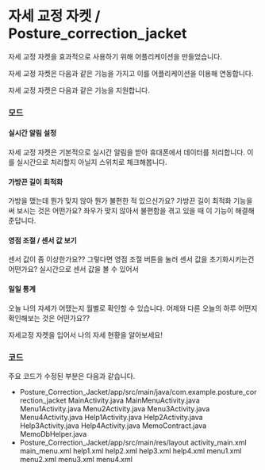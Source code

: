 # 자세 교정 자켓 / Posture_correction_jacket


자세 교정 자켓을 효과적으로 사용하기 위해 어플리케이션을 만들었습니다.

자세 교정 자켓은 다음과 같은 기능을 가지고 이를 어플리케이션을 이용해 연동합니다.

자세 교정 자켓은 다음과 같은 기능을 지원합니다.

### 모드
#### 실시간 알림 설정
자세 교정 자켓은 기본적으로 실시간 알림을 받아 휴대폰에서 데이터를 처리합니다.
이를 실시간으로 처리할지 아닐지 스위치로 체크해봅니다.

#### 가방끈 길이 최적화
가방을 맸는데 뭔가 맞지 않아 뭔가 불편한 적 있으신가요? 가방끈 길이 최적화 기능을 써 보시는 것은 어떤가요?
좌우가 맞지 않아서 불편함을 겪고 있을 때 이 기능이 해결해 준답니다.

#### 영점 조절 / 센서 값 보기
센서 값이 좀 이상한가요?? 그렇다면 영점 조절 버튼을 눌러 센서 값을 초기화시키는건 어떤가요?
실시간으로 센서 값을 볼 수 있어서

#### 일일 통계
오늘 나의 자세가 어땠는지 월별로 확인할 수 있습니다. 어제와 다른 오늘의 하루 어떤지 확인해보는 것은 어떤가요??

자세교정 자켓을 입어서 나의 자세 현황을 알아보세요!

### 코드
주요 코드가 수정된 부분은 다음과 같습니다.

-	Posture_Correction_Jacket/app/src/main/java/com.example.posture_correction_jacket
    MainActivity.java
    MainMenuActivity.java
    Menu1Activity.java
    Menu2Activity.java
    Menu3Activity.java
    Menu4Activity.java
    Help1Activity.java
    Help2Activity.java
    Help3Activity.java
    Help4Activity.java
    MemoContract.java
   MemoDbHelper.java
-	Posture_Correction_Jacket/app/src/main/res/layout
    activity_main.xml
    main_menu.xml
    help1.xml
    help2.xml
    help3.xml
    help4.xml
    menu1.xml
    menu2.xml
    menu3.xml
    menu4.xml
